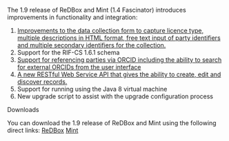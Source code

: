 The 1.9 release of ReDBox and Mint (1.4 Fascinator) introduces improvements in functionality and integration:

1. [Improvements to the data collection form to capture licence type, multiple descriptions in HTML format, free text input of party identifiers and multiple secondary identifiers for the collection. ](documentation-system-administration-administering-redbox-form-fields-collection-form-fields)
1. Support for the RIF-CS 1.6.1 schema
1. [Support for referencing parties via ORCID including the ability to search for external ORCIDs from the user interface](documentation-system-administration-administering-mint-orcid-support)
1. [A new RESTful Web Service API that gives the ability to create, edit and discover records.](documentation-technical-redbox-web-service-api)
1. Support for running using the Java 8 virtual machine
1. New upgrade script to assist with the upgrade configuration process



Downloads

You can download the 1.9 release of ReDBox and Mint using the following direct links:
[ReDBox](http://dev.redboxresearchdata.com.au/nexus/service/local/artifact/maven/redirect?r=releases&g=com.googlecode.redbox-mint&a=redbox-distro&v=1.9&c=build&e=tar.gz)
[Mint](http://dev.redboxresearchdata.com.au/nexus/service/local/artifact/maven/redirect?r=releases&g=com.googlecode.redbox-mint&a=mint-distro&v=1.9&c=build&e=tar.gz)